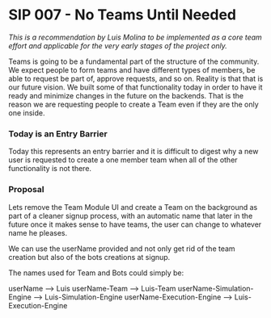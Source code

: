 # SIP 007 - No Teams Until Needed

_This is a recommendation by Luis Molina to be implemented as a core team effort and applicable for the very early stages of the project only._

Teams is going to be a fundamental part of the structure of the community. We expect people to form teams and have different types of members, be able to request be part of, approve requests, and so on. Reality is that that is our future vision. We built some of that functionality today in order to have it ready and minimize changes in the future on the backends. That is the reason we are requesting people to create a Team even if they are the only one inside.

### Today is an Entry Barrier

Today this represents an entry barrier and it is difficult to digest why a new user is requested to create a one member team when all of the other functionality is not there.

### Proposal

Lets remove the Team Module UI and create a Team on the background as part of a cleaner signup process, with an automatic name that later in the future once it makes sense to have teams, the user can change to whatever name he pleases.

We can use the userName provided and not only get rid of the team creation but also of the bots creations at signup.

The names used for Team and Bots could simply be:

userName --> Luis
userName-Team --> Luis-Team
userName-Simulation-Engine  --> Luis-Simulation-Engine
userName-Execution-Engine  --> Luis-Execution-Engine
